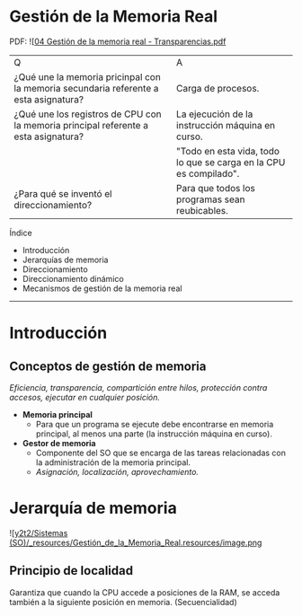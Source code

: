 

# Gestión de la Memoria Real
PDF:
![[04 Gestión de la memoria real - Transparencias.pdf](../../_resources/Gesti%C3%B3n_de_la_Memoria_Real.resources/04%20Gesti%C3%B3n%20de%20la%20memoria%20real%20-%20Transparencias.pdf)


|     |     |
| --- | --- |
| Q   | A   |
| ¿Qué une la memoria pricinpal con la memoria secundaria referente a esta asignatura? | Carga de procesos. |
| ¿Qué une los registros de CPU con la memoria principal referente a esta asignatura? | La ejecución de la instrucción máquina en curso. |
|  | "Todo en esta vida, todo lo que se carga en la CPU es compilado". |
| ¿Para qué se inventó el direccionamiento? | Para que todos los programas sean reubicables. |


Índice

* Introducción
* Jerarquías de memoria
* Direccionamiento
* Direccionamiento dinámico
* Mecanismos de gestión de la memoria real



* * *



# Introducción

## Conceptos de gestión de memoria

_Eficiencia, transparencia, compartición entre hilos, protección contra accesos, ejecutar en cualquier posición._


* **Memoria principal**
  * Para que un programa se ejecute debe encontrarse en memoria principal, al menos una parte (la instrucción máquina en curso).
* **Gestor de memoria**
  * Componente del SO que se encarga de las tareas relacionadas con la administración de la memoria principal.
  * _Asignación, localización, aprovechamiento._



# Jerarquía de memoria

![[y2t2/Sistemas (SO)/_resources/Gestión_de_la_Memoria_Real.resources/image.png](../../_resources/Gesti%C3%B3n_de_la_Memoria_Real.resources/image.png)


## Principio de localidad

Garantiza que cuando la CPU accede a posiciones de la RAM, se acceda también a la siguiente posición en memoria. (Secuencialidad)
